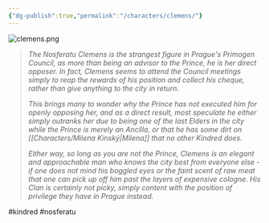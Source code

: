 ```yaml
---
{"dg-publish":true,"permalink":"/characters/clemens/"}
---
```


![clemens.png](/img/user/Images/clemens.png)

> *The Nosferatu Clemens is the strangest figure in Prague's Primogen Council, as more than being an advisor to the Prince, he is her direct opposer. In fact, Clemens seems to attend the Council meetings simply to reap the rewards of his position and collect his cheque, rather than give anything to the city in return.*
> 
> *This brings many to wonder why the Prince has not executed him for openly opposing her, and as a direct result, most speculate he either simply outranks her due to being one of the last Elders in the city while the Prince is merely an Ancilla, or that he has some dirt on [[Characters/Milena Kinský\|Milena]] that no other Kindred does.* 
> 
> *Either way, so long as you are not the Prince, Clemens is an elegant and approachable man who knows the city best from everyone else - if one does not mind his boggled eyes or the faint scent of raw meat that one can pick up off him past the layers of expensive cologne. His Clan is certainly not picky, simply content with the position of privilege they have in Prague instead.* 

#kindred #nosferatu 